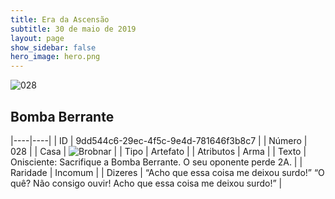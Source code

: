 ```yaml
---
title: Era da Ascensão
subtitle: 30 de maio de 2019
layout: page
show_sidebar: false
hero_image: hero.png
---
```


![028](https://cdn.keyforgegame.com/media/card_front/pt/435_028_F786JHFJM82C_pt.png)

## Bomba Berrante

|----|----|
| ID | 9dd544c6-29ec-4f5c-9e4d-781646f3b8c7 |
| Número | 028 |
| Casa | ![Brobnar](https://archonarcana.com/images/thumb/e/e0/Brobnar.png/22px-Brobnar.png "Brobnar") |
| Tipo | Artefato |
| Atributos | Arma |
| Texto | Onisciente: Sacrifique a Bomba Berrante. O seu oponente perde 2A. |
| Raridade | Incomum |
| Dizeres | “Acho que essa coisa me deixou surdo!” “O quê? Não consigo ouvir! Acho que essa coisa me deixou surdo!” |
